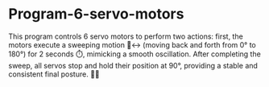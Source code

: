 # Program-6-servo-motors
This program controls 6 servo motors to perform two actions: first, the motors execute a sweeping motion 🤖↔️ (moving back and forth from 0° to 180°) for 2 seconds ⏱️, mimicking a smooth oscillation. After completing the sweep, all servos stop and hold their position at 90°, providing a stable and consistent final posture. 🎯✨
